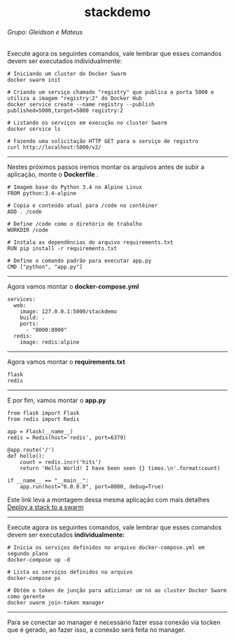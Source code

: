 <h1 align='center'>stackdemo</h1>  
<h6>Grupo: Gleidson e Mateus</h6>
Execute agora os seguintes comandos, vale lembrar que esses comandos devem ser executados individualmente:


    # Iniciando um cluster do Docker Swarm
    docker swarm init
    
    # Criando um serviço chamado "registry" que publica a porta 5000 e utiliza a imagem "registry:2" do Docker Hub
    docker service create --name registry --publish published=5000,target=5000 registry:2
    
    # Listando os serviços em execução no cluster Swarm
    docker service ls
    
    # Fazendo uma solicitação HTTP GET para o serviço de registro
    curl http://localhost:5000/v2/
      
	  

------------


Nestes próximos passos iremos montar os arquivos antes de subir a aplicação, monte o **Dockerfile**  . 
```
# Imagem base do Python 3.4 no Alpine Linux
FROM python:3.4-alpine    

# Copia o conteúdo atual para /code no contêiner
ADD . /code               

# Define /code como o diretório de trabalho
WORKDIR /code             

# Instala as dependências do arquivo requirements.txt
RUN pip install -r requirements.txt    

# Define o comando padrão para executar app.py
CMD ["python", "app.py"]  

```

------------

Agora vamos montar o **docker-compose.yml**
```
services:
  web:
    image: 127.0.0.1:5000/stackdemo
    build: .
    ports:
      - "8000:8000"
  redis:
    image: redis:alpine
```

------------

Agora vamos montar o **requirements.txt**
```
flask
redis
```
------------

E por fim, vamos montar o **app.py**  
```
from flask import Flask
from redis import Redis

app = Flask(__name__)
redis = Redis(host='redis', port=6379)

@app.route('/')
def hello():
    count = redis.incr('hits')
    return 'Hello World! I have been seen {} times.\n'.format(count)

if __name__ == "__main__":
    app.run(host="0.0.0.0", port=8000, debug=True)
```
Este link leva a montagem dessa mesma aplicação com mais detalhes [Deploy a stack to a swarm](https://docs.docker.com/engine/swarm/stack-deploy/?authuser=0 "Deploy a stack to a swarm")  

------------



Execute agora os seguintes comandos, vale lembrar que esses comandos devem ser executados **individualmente:**  

    # Inicia os serviços definidos no arquivo docker-compose.yml em segundo plano
    docker-compose up -d  
    
    # Lista os serviços definidos no arquivo
    docker-compose ps  
    
    # Obtém o token de junção para adicionar um nó ao cluster Docker Swarm como gerente
    docker swarm join-token manager  
    
	

------------


Para se conectar ao manager é necessário fazer essa conexão via tocken que é gerado, ao fazer isso, a conexão será feita no manager.
    
